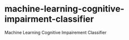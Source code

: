# machine-learning-cognitive-impairment-classifier
Machine Learning Cognitive Impairement Classifier
